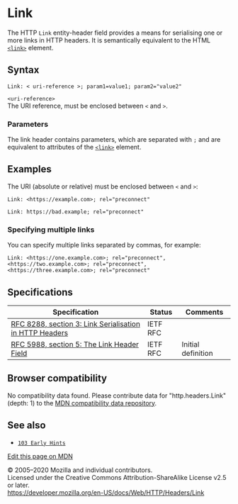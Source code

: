 Link
====

The HTTP `Link` entity-header field provides a means for serialising one or more links in HTTP headers. It is semantically equivalent to the HTML [`<link>`](https://developer.mozilla.org/en-US/docs/Web/HTML/Element/link) element.

Syntax
------

    Link: < uri-reference >; param1=value1; param2="value2"

`<uri-reference>`  
The URI reference, must be enclosed between `<` and `>`.

### Parameters

The link header contains parameters, which are separated with `;` and are equivalent to attributes of the [`<link>`](https://developer.mozilla.org/en-US/docs/Web/HTML/Element/link) element.

Examples
--------

The URI (absolute or relative) must be enclosed between `<` and `>`:

    Link: <https://example.com>; rel="preconnect"

    Link: https://bad.example; rel="preconnect"

### Specifying multiple links

You can specify multiple links separated by commas, for example:

    Link: <https://one.example.com>; rel="preconnect", <https://two.example.com>; rel="preconnect", <https://three.example.com>; rel="preconnect"

Specifications
--------------

<table><thead><tr class="header"><th>Specification</th><th>Status</th><th>Comments</th></tr></thead><tbody><tr class="odd"><td><a href="https://tools.ietf.org/html/rfc8288#section-3">RFC 8288, section 3: Link Serialisation in HTTP Headers</a></td><td><span class="spec-RFC">IETF RFC</span></td><td></td></tr><tr class="even"><td><a href="https://tools.ietf.org/html/rfc5988#section-5">RFC 5988, section 5: The Link Header Field</a></td><td><span class="spec-RFC">IETF RFC</span></td><td>Initial definition</td></tr></tbody></table>

Browser compatibility
---------------------

No compatibility data found. Please contribute data for "http.headers.Link" (depth: 1) to the [MDN compatibility data repository](https://github.com/mdn/browser-compat-data).

See also
--------

-   [`103 Early Hints`](../status/103)

<a href="https://developer.mozilla.org/en-US/docs/Web/HTTP/Headers/Link$edit" class="_attribution-link">Edit this page on MDN</a>

© 2005–2020 Mozilla and individual contributors.  
Licensed under the Creative Commons Attribution-ShareAlike License v2.5 or later.  
<a href="https://developer.mozilla.org/en-US/docs/Web/HTTP/Headers/Link" class="_attribution-link">https://developer.mozilla.org/en-US/docs/Web/HTTP/Headers/Link</a>
